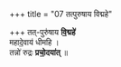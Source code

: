 +++
title = "07 तत्पुरुषाय विद्महे"

+++
तत्-पुरु॑षाय **वि॒द्महे॑**  
महादे॒वाय॑ धीमहि ।  
तन्नो॑ रुद्रः **प्रचो॒दया॑त्** ॥